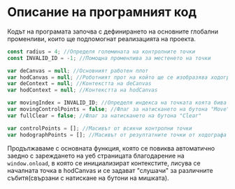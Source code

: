 # Описание на програмният код
Кодът на програмата започва с дефинирането на основните глобални променливи, които ще подпомогнат реализацията на проекта.
```JavaScript
const radius = 4; //Определя големината на контролните точки
const INVALID_ID = -1; //Помощна променлива за местенето на точки

var deCanvas = null; //Основният работен плот
var hodCanvas = null; //Роботният прот на който ще се изобразява ходографа
var deContext = null; //Контекстта на deCanvas
var hodContext = null; //Контекстта на hodCanvas

var movingIndex = INVALID_ID; //Определя индекса на точката коята бива местена в даден момент
var movingControlPoints = false; //Флаг за натискането на бутона "Move"
var fullClear = false; //Флаг за натискането на бутона "Clear"

var controlPoints = []; //Масивът от всикчи контролни точки
var hodographPoints = []; //Масивът от резултатните точки от ходографа
```
Продължаваме с основната функция, която се повиква автоматично заедно с зареждането на уеб страницата благодарение на `window.onload`, в която се инициализират контекстите, лисува се началната точка в hodCanvas и се задават "слушачи" за различните събитя(свързани с натискане на бутони на мишката).
